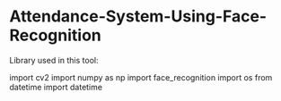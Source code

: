 # Attendance-System-Using-Face-Recognition

Library used in this tool:

import cv2
import numpy as np
import face_recognition
import os
from datetime import datetime
